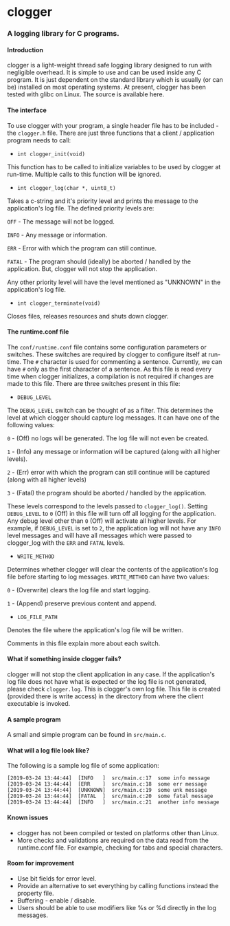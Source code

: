 # clogger
### A logging library for C programs.

#### Introduction

clogger is a light-weight thread safe logging library designed to run with negligible overhead. It is simple to use and can be used inside any C program. It is just dependent on the standard library which is usually (or can be) installed on most operating systems. At present, clogger has been tested with glibc on Linux. The source is available here.

#### The interface

To use clogger with your program, a single header file has to be included - the `clogger.h` file. There are just three functions that a client / application program needs to call:

*    `int clogger_init(void)`

This function has to be called to initialize variables to be used by clogger at run-time. Multiple calls to this function will be ignored.

*    `int clogger_log(char *, uint8_t)`

Takes a c-string and it's priority level and prints the message to the application's log file. The defined priority levels are:

`OFF`      - The message will not be logged.

`INFO`    - Any message or information.

`ERR`      - Error with which the program can still continue.

`FATAL`  - The program should (ideally) be aborted / handled by the application. But, clogger will not stop the application.

Any other priority level will have the level mentioned as "UNKNOWN" in the application's log file.

*    `int clogger_terminate(void)`            

Closes files, releases resources and shuts down clogger.

#### The runtime.conf file

The `conf/runtime.conf` file contains some configuration parameters or switches. These switches are required by clogger to configure itself at run-time. The `#` character is used for commenting a sentence. Currently, we can have `#` only as the first character of a sentence. As this file is read every time when clogger initializes, a compilation is not required if changes are made to this file. There are three switches present in this file:

*    `DEBUG_LEVEL`

The `DEBUG_LEVEL` switch can be thought of as a filter. This determines the level at which clogger should capture log messages. It can have one of the following values:

`0` - (Off) no logs will be generated. The log file will not even be created.

`1` - (Info) any message or information will be captured (along with all higher levels).

`2` - (Err) error with which the program can still continue will be captured (along with all higher levels)

`3` - (Fatal) the program should be aborted / handled by the application.

These levels correspond to the levels passed to `clogger_log()`. Setting `DEBUG_LEVEL` to  `0` (Off) in this file will turn off all logging for the application. Any debug level other than `0` (Off) will activate all higher levels. For example, if `DEBUG_LEVEL` is set to `2`, the application log will not have any `INFO` level messages and will have all messages which were passed to clogger_log with the `ERR` and `FATAL` levels.

*    `WRITE_METHOD`

Determines whether clogger will clear the contents of the application's log file before starting to log messages. `WRITE_METHOD` can have two values:

`0` - (Overwrite) clears the log file and start logging.

`1` - (Append) preserve previous content and append.

*    `LOG_FILE_PATH`

Denotes the file where the application's log file will be written.

Comments in this file explain more about each switch.

#### What if something inside clogger fails?

clogger will not stop the client application in any case. If the application's log file does not have what is expected or the log file is not generated, please check `clogger.log`. This is clogger's own log file. This file is created (provided there is write access) in the directory from where the client executable is invoked.

#### A sample program
A small and simple program can be found in `src/main.c`.

#### What will a log file look like?

The following is a sample log file of some application:

    [2019-03-24 13:44:44]  [INFO   ]  src/main.c:17  some info message
    [2019-03-24 13:44:44]  [ERR    ]  src/main.c:18  some err message
    [2019-03-24 13:44:44]  [UNKNOWN]  src/main.c:19  some unk message
    [2019-03-24 13:44:44]  [FATAL  ]  src/main.c:20  some fatal message
    [2019-03-24 13:44:44]  [INFO   ]  src/main.c:21  another info message
    
#### Known issues
* clogger has not been compiled or tested on platforms other than Linux.
* More checks and validations are required on the data read from the runtime.conf file. For example, checking for tabs and special characters.

#### Room for improvement
* Use bit fields for error level.
* Provide an alternative to set everything by calling functions instead the property file.
* Buffering - enable / disable.
* Users should be able to use modifiers like %s or %d directly in the log messages.
